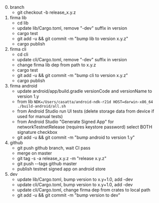 0) branch
   * git checkout -b release_x.y.z
1) firma lib
   * cd lib
   * update lib/Cargo.toml, remove "-dev" suffix in version
   * cargo test
   * git add -u && git commit -m "bump lib to version x.y.z"
   * cargo publish
2) firma cli 
   * cd cli
   * update cli/Cargo.toml, remove "-dev" suffix in version
   * change firma lib dep from path to x.y.z
   * cargo test  
   * git add -u && git commit -m "bump cli to version x.y.z"
   * cargo publish
3) firma android   
   * update android/app/build.gradle versionCode and versionName to version 1.y
   * from lib `NDK=/Users/casatta/android-ndk-r21d HOST=darwin-x86_64 ./build-android/all.sh`
   * from Android Studio run UI tests (delete storage data from device if used for manual tests)
   * from Android Studio "Generate Signed App" for networkTestnetRelease (requires keystore password) select BOTH signature checkbox
   * git add -u && git commit -m "bump android to version 1.y"
4) github
   * git push github branch, wait CI pass
   * merge on master
   * git tag -s -a release_x.y.z -m "release x.y.z"
   * git push --tags github master
   * publish testnet signed app on android store
5) dev
   * update lib/Cargo.toml, bump version to x.y+1.0, add -dev
   * update cli/Cargo.toml, bump version to x.y+1.0, add -dev
   * update cli/Cargo.toml, change firma dep from crates to local path
   * git add -u && git commit -m "bump version to dev"
